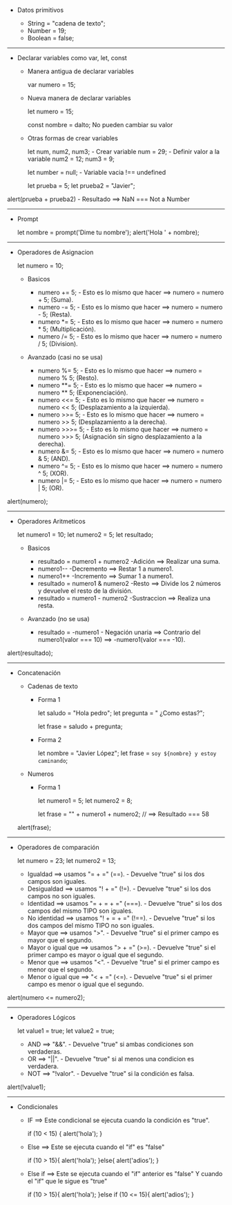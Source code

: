 
- Datos primitivos

    - String = "cadena de texto";
    - Number = 19;
    - Boolean = false;


----------------------------------------------------------------------------------------------------------------------------

- Declarar variables como var, let, const


    - Manera antigua de declarar variables

        var numero = 15;

    - Nueva manera de declarar variables

        let numero = 15;

        const nombre = dalto;    No pueden cambiar su valor

    - Otras formas de crear variables

        let num, num2, num3; - Crear variable
        num = 29;  - Definir valor a la variable
        num2 = 12;
        num3 = 9;

        let number = null; - Variable vacia !== undefined

        let prueba = 5;
        let prueba2 = "Javier";

alert(prueba + prueba2) - Resultado ==> NaN === Not a Number

----------------------------------------------------------------------------------------------------------------------------

- Prompt

    let nombre = prompt('Dime tu nombre');
    alert('Hola ' + nombre);

----------------------------------------------------------------------------------------------------------------------------

- Operadores de Asignacion

    let numero = 10;

    - Basicos

        - numero += 5;    - Esto es lo mismo que hacer ==> numero = numero + 5; (Suma).
        - numero -= 5;    - Esto es lo mismo que hacer ==> numero = numero - 5; (Resta).
        - numero *= 5;    - Esto es lo mismo que hacer ==> numero = numero * 5; (Multiplicación).
        - numero /= 5;    - Esto es lo mismo que hacer ==> numero = numero / 5; (Division).

    - Avanzado (casi no se usa)

        - numero %= 5;    - Esto es lo mismo que hacer ==> numero = numero % 5; (Resto).
        - numero **= 5;   - Esto es lo mismo que hacer ==> numero = numero ** 5; (Exponenciación).
        - numero <<= 5;   - Esto es lo mismo que hacer ==> numero = numero << 5; (Desplazamiento a la izquierda).
        - numero >>= 5;   - Esto es lo mismo que hacer ==> numero = numero >> 5; (Desplazamiento a la derecha).
        - numero >>>= 5;  - Esto es lo mismo que hacer ==> numero = numero >>> 5; (Asignación sin signo desplazamiento a la derecha).
        - numero &= 5;    - Esto es lo mismo que hacer ==> numero = numero & 5; (AND).
        - numero ^= 5;    - Esto es lo mismo que hacer ==> numero = numero ^ 5; (XOR).
        - numero |= 5;    - Esto es lo mismo que hacer ==> numero = numero | 5; (OR).

alert(numero);


----------------------------------------------------------------------------------------------------------------------------

- Operadores Aritmeticos

    let numero1 = 10;
    let numero2 = 5;
    let resultado;

    - Basicos

        - resultado = numero1 + numero2   -Adición ==> Realizar una suma.
        - numero1--                       -Decremento ==> Restar 1 a numero1.
        - numero1++                       -Incremento ==> Sumar 1 a numero1.
        - resultado = numero1 & numero2   -Resto ==> Divide los 2 números y devuelve el resto de la división.
        - resultado = numero1 - numero2   -Sustraccion ==> Realiza una resta.

    - Avanzado (no se usa)

        - resultado = -numero1            - Negación unaria ==> Contrario del numero1(valor === 10) ==> -numero1(valor === -10).

alert(resultado);

----------------------------------------------------------------------------------------------------------------------------

- Concatenación 

    - Cadenas de texto

        - Forma 1


            let saludo = "Hola pedro";
            let pregunta = " ¿Como estas?";

            let frase = saludo + pregunta;


        - Forma 2


            let nombre = "Javier López";
            let frase = `soy ${nombre} y estoy caminando`;


    - Numeros

        - Forma 1


            let numero1 = 5;
            let numero2 = 8;

            let frase = "" + numero1 + numero2; // ==> Resultado === 58

    alert(frase);



----------------------------------------------------------------------------------------------------------------------------

- Operadores de comparación


    let numero = 23;
    let numero2 = 13;

    - Igualdad ==> usamos "= + =" (==).                 - Devuelve "true" si los dos campos son iguales.
    - Desigualdad ==> usamos "! + =" (!=).              - Devuelve "true" si los dos campos no son iguales.
    - Identidad ==> usamos "= + = + =" (===).           - Devuelve "true" si los dos campos del mismo TIPO son iguales.
    - No identidad ==> usamos "! + = + =" (!==).        - Devuelve "true" si los dos campos del mismo TIPO no son iguales. 
    - Mayor que ==> usamos ">".                         - Devuelve "true" si el primer campo es mayor que el segundo.
    - Mayor o igual que ==> usamos "> + =" (>=).        - Devuelve "true" si el primer campo es mayor o igual que el segundo.
    - Menor que ==> usamos "<".                         - Devuelve "true" si el primer campo es menor que el segundo.
    - Menor o igual que ==> "< + =" (<=).               - Devuelve "true" si el primer campo es menor o igual que el segundo.


alert(numero <= numero2);


----------------------------------------------------------------------------------------------------------------------------

- Operadores Lógicos


    let value1 = true;
    let value2 = true;

    - AND ==> "&&".             - Devuelve "true" si ambas condiciones son verdaderas.
    - OR ==> "||".              - Devuelve "true" si al menos una condicion es verdadera.
    - NOT ==> "!valor".         - Devuelve "true" si la condición es falsa.

alert(!value1);


----------------------------------------------------------------------------------------------------------------------------

- Condicionales

    - IF ==> Este condicional se ejecuta cuando la condición es "true".


        if (10 < 15) {
            alert('hola');
        }


    - Else ==> Este se ejecuta cuando el "if" es "false"


        if (10 > 15){
            alert('hola');
        }else{
            alert('adios');
        }


    - Else if ==> Este se ejecuta cuando el "if" anterior es "false" Y cuando el "if" que le sigue es "true"


        if (10 > 15){
            alert('hola');
        }else if (10 <= 15){
            alert('adios');
        }
